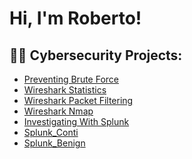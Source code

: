 <h1>Hi, I'm Roberto!

<h2>👨‍💻 Cybersecurity Projects:</h2>

- [Preventing Brute Force](https://github.com/RMBaez/Snort-Challenge/blob/main/README.md)
- [Wireshark Statistics](https://github.com/RMBaez/Statistics/blob/main/README.md)
- [Wireshark Packet Filtering](https://github.com/RMBaez/Protocol-Filter/blob/main/README.md)
- [Wireshark Nmap](https://github.com/RMBaez/NMAP/blob/main/README.md)
- [Investigating With Splunk](https://github.com/RMBaez/Investigating-With-Splunk/blob/main/README.md)
- [Splunk_Conti](https://github.com/RMBaez/Conti/blob/main/README.md)
- [Splunk_Benign](https://github.com/RMBaez/Benign/blob/main/README.md)
